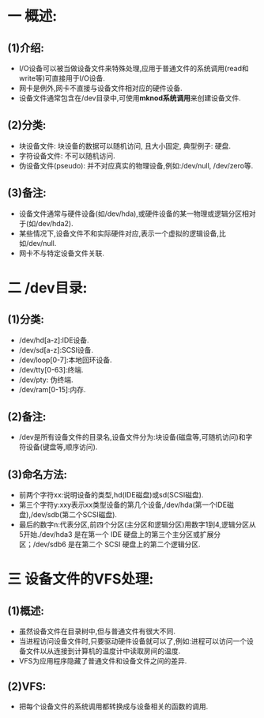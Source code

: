 # 一 概述:
## (1)介绍:
- I/O设备可以被当做设备文件来特殊处理,应用于普通文件的系统调用(read和write等)可直接用于I/O设备.
- 网卡是例外,网卡不直接与设备文件相对应的硬件设备.
- 设备文件通常包含在/dev目录中,可使用**mknod系统调用**来创建设备文件.

## (2)分类:
- 块设备文件: 块设备的数据可以随机访问, 且大小固定, 典型例子: 硬盘.
- 字符设备文件: 不可以随机访问.
- 伪设备文件(pseudo): 并不对应真实的物理设备,例如:/dev/null, /dev/zero等.

## (3)备注:
- 设备文件通常与硬件设备(如/dev/hda),或硬件设备的某一物理或逻辑分区相对于(如/dev/hda2).
- 某些情况下,设备文件不和实际硬件对应,表示一个虚拟的逻辑设备,比如/dev/null.
- 网卡不与特定设备文件关联.

# 二 /dev目录:
## (1)分类:
- /dev/hd[a-z]:IDE设备.
- /dev/sd[a-z]:SCSI设备.
- /dev/loop[0-7]:本地回环设备.
- /dev/tty[0-63]:终端.
- /dev/pty: 伪终端.
- /dev/ram[0-15]:内存.

## (2)备注:
- /dev是所有设备文件的目录名,设备文件分为:块设备(磁盘等,可随机访问)和字符设备(键盘等,顺序访问).

## (3)命名方法:
- 前两个字符xx:说明设备的类型,hd(IDE磁盘)或sd(SCSI磁盘).
- 第三个字符y:xxy表示xx类型设备的第几个设备,/dev/hda(第一个IDE磁盘),/dev/sdb(第二个SCSI磁盘).
- 最后的数字n:代表分区,前四个分区(主分区和逻辑分区)用数字1到4,逻辑分区从5开始./dev/hda3 是在第一个 IDE 硬盘上的第三个主分区或扩展分区；/dev/sdb6 是在第二个 SCSI 硬盘上的第二个逻辑分区.

# 三 设备文件的VFS处理:
## (1)概述:
- 虽然设备文件在目录树中,但与普通文件有很大不同.
- 当进程访问设备文件时,只要驱动硬件设备就可以了,例如:进程可以访问一个设备文件以从连接到计算机的温度计中读取房间的温度.
- VFS为应用程序隐藏了普通文件和设备文件之间的差异.

## (2)VFS:
- 把每个设备文件的系统调用都转换成与设备相关的函数的调用.
